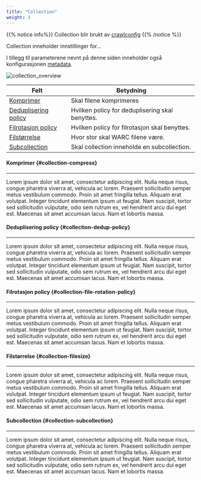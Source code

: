 ```yaml
---
title: "Collection"
weight: 3
---
```


{{% notice info%}}
Collection blir brukt av [crawlconfig](../crawlconfig)
{{% /notice %}}

Collection inneholder innstillinger for...

I tillegg til parameterene nevnt på denne siden
inneholder også konfigurasjonen [metadata](../#veidemann-meta).

![collection_overview](/veidemann/docs/img/collection/veidemann_dashboard_collection_overview.png)

Felt                                                  | Betydning
------------------------------------------------------|----------------------------------------------------------------
[Komprimer](#collection-compress)                     | Skal filene komprimeres
[Deduplisering policy](#collection-dedup-policy)      | Hvilken policy for deduplisering skal benyttes.
[Filrotasjon policy](#collection-file-rotation-policy)| Hvilken policy for filrotasjon skal benyttes.
[Filstørrelse](#collection-filesize)                  | Hvor stor skal WARC filene være.
[Subcollection](#collection-subcollection)            | Skal collection inneholde en subcollection. 
                                               
                                               
#### Komprimer {#collection-compress}
-------------------------------------
Lorem ipsum dolor sit amet, consectetur adipiscing elit. Nulla neque risus, congue pharetra viverra at, 
vehicula ac lorem. Praesent sollicitudin semper metus vestibulum commodo. Proin sit amet fringilla tellus. 
Aliquam erat volutpat. Integer tincidunt elementum ipsum ut feugiat. Nam suscipit, tortor sed sollicitudin vulputate,
odio sem rutrum ex, vel hendrerit arcu dui eget est. Maecenas sit amet accumsan lacus. Nam et lobortis massa.

#### Deduplisering policy {#collection-dedup-policy}
----------------------------------------------------                                               
Lorem ipsum dolor sit amet, consectetur adipiscing elit. Nulla neque risus, congue pharetra viverra at, 
vehicula ac lorem. Praesent sollicitudin semper metus vestibulum commodo. Proin sit amet fringilla tellus. 
Aliquam erat volutpat. Integer tincidunt elementum ipsum ut feugiat. Nam suscipit, tortor sed sollicitudin vulputate,
odio sem rutrum ex, vel hendrerit arcu dui eget est. Maecenas sit amet accumsan lacus. Nam et lobortis massa.

#### Filrotasjon policy {#collection-file-rotation-policy}
----------------------------------------------------------
Lorem ipsum dolor sit amet, consectetur adipiscing elit. Nulla neque risus, congue pharetra viverra at, 
vehicula ac lorem. Praesent sollicitudin semper metus vestibulum commodo. Proin sit amet fringilla tellus. 
Aliquam erat volutpat. Integer tincidunt elementum ipsum ut feugiat. Nam suscipit, tortor sed sollicitudin vulputate,
odio sem rutrum ex, vel hendrerit arcu dui eget est. Maecenas sit amet accumsan lacus. Nam et lobortis massa.

#### Filstørrelse {#collection-filesize}
----------------------------------------
Lorem ipsum dolor sit amet, consectetur adipiscing elit. Nulla neque risus, congue pharetra viverra at, 
vehicula ac lorem. Praesent sollicitudin semper metus vestibulum commodo. Proin sit amet fringilla tellus. 
Aliquam erat volutpat. Integer tincidunt elementum ipsum ut feugiat. Nam suscipit, tortor sed sollicitudin vulputate,
odio sem rutrum ex, vel hendrerit arcu dui eget est. Maecenas sit amet accumsan lacus. Nam et lobortis massa.

#### Subcollection {#collection-subcollection}
----------------------------------------------
Lorem ipsum dolor sit amet, consectetur adipiscing elit. Nulla neque risus, congue pharetra viverra at, 
vehicula ac lorem. Praesent sollicitudin semper metus vestibulum commodo. Proin sit amet fringilla tellus. 
Aliquam erat volutpat. Integer tincidunt elementum ipsum ut feugiat. Nam suscipit, tortor sed sollicitudin vulputate,
odio sem rutrum ex, vel hendrerit arcu dui eget est. Maecenas sit amet accumsan lacus. Nam et lobortis massa.
